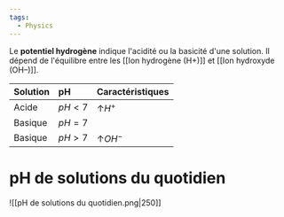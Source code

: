 ```yaml
---
tags:
  - Physics
---
```

Le **potentiel hydrogène** indique l'acidité ou la basicité d'une solution.
Il dépend de l'équilibre entre les [[Ion hydrogène (H+)]] et [[Ion hydroxyde (OH–)]].

| Solution | pH     | Caractéristiques |
|:-------- |:------ | ---------------- |
| Acide    | $pH<7$ | ↑$H^+$                 |
| Basique  | $pH=7$ |                  |
| Basique  | $pH>7$       | ↑$OH^-$                 |

# pH de solutions du quotidien
![[pH de solutions du quotidien.png|250]]